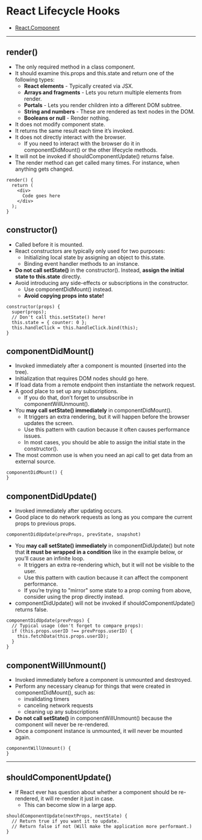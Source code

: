 # React Lifecycle Hooks
- [React.Component](https://reactjs.org/docs/react-component.html)

---

## render()
- The only required method in a class component.
- It should examine this.props and this.state and return one of the following types:
  - **React elements** - Typically created via JSX.
  - **Arrays and fragments** - Lets you return multiple elements from render.
  - **Portals** - Lets you render children into a different DOM subtree.
  - **String and numbers** - These are rendered as text nodes in the DOM.
  - **Booleans or null** - Render nothing.
- It does not modify component state.
- It returns the same result each time it’s invoked.
- It does not directly interact with the browser.
  - If you need to interact with the browser do it in componentDidMount() or the other lifecycle methods.
- It will not be invoked if shouldComponentUpdate() returns false.
- The render method can get called many times. For instance, when anything gets changed.
```
render() {
  return (
    <div>
      Code goes here
    </div>
  );
}
```

## constructor() 
- Called before it is mounted.
- React constructors are typically only used for two purposes:
  - Initializing local state by assigning an object to this.state.
  - Binding event handler methods to an instance.
- **Do not call setState()** in the constructor(). Instead, **assign the initial state to this.state** directly.
- Avoid introducing any side-effects or subscriptions in the constructor. 
  - Use componentDidMount() instead.
  - **Avoid copying props into state!**
```
constructor(props) {
  super(props);
  // Don't call this.setState() here!
  this.state = { counter: 0 };
  this.handleClick = this.handleClick.bind(this);
}
```

## componentDidMount()
- Invoked immediately after a component is mounted (inserted into the tree).
- Initialization that requires DOM nodes should go here.
- If load data from a remote endpoint then instantiate the network request.
- A good place to set up any subscriptions.
  - If you do that, don’t forget to unsubscribe in componentWillUnmount().
- You **may call setState() immediately** in componentDidMount().
  - It triggers an extra rendering, but it will happen before the browser updates the screen. 
  - Use this pattern with caution because it often causes performance issues.
  - In most cases, you should be able to assign the initial state in the constructor().
- The most common use is when you need an api call to get data from an external source.
```
componentDidMount() {
}
```

## componentDidUpdate()
- Invoked immediately after updating occurs.
- Good place to do network requests as long as you compare the current props to previous props.
```
componentDidUpdate(prevProps, prevState, snapshot)
```
- You **may call setState() immediately** in componentDidUpdate() but note that **it must be wrapped in a condition** like in the example below, or you’ll cause an infinite loop.
  - It triggers an extra re-rendering which, but it will not be visible to the user.
  - Use this pattern with caution because it can affect the component performance.
  - If you’re trying to "mirror" some state to a prop coming from above, consider using the prop directly instead. 
- componentDidUpdate() will not be invoked if shouldComponentUpdate() returns false.
```
componentDidUpdate(prevProps) {
  // Typical usage (don't forget to compare props):
  if (this.props.userID !== prevProps.userID) {
    this.fetchData(this.props.userID);
  }
}
```

## componentWillUnmount()

- Invoked immediately before a component is unmounted and destroyed.
- Perform any necessary cleanup for things that were created in componentDidMount(), such as:
  - invalidating timers
  - canceling network requests
  - cleaning up any subscriptions
- **Do not call setState()** in componentWillUnmount() because the component will never be re-rendered.
- Once a component instance is unmounted, it will never be mounted again.
```
componentWillUnmount() {
}
```

---

## shouldComponentUpdate()
- If React ever has question about whether a component should be re-rendered, it will re-render it just in case.
  - This can become slow in a large app.
```
shouldComponentUpdate(nextProps, nextState) {
  // Return true if you want it to update.
  // Return false if not (Will make the application more performant.)
}
```
